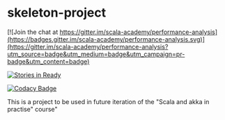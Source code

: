 skeleton-project
=========================


[![Join the chat at https://gitter.im/scala-academy/performance-analysis](https://badges.gitter.im/scala-academy/performance-analysis.svg)](https://gitter.im/scala-academy/performance-analysis?utm_source=badge&utm_medium=badge&utm_campaign=pr-badge&utm_content=badge)

[![Stories in Ready](https://badge.waffle.io/scala-academy/performance-analysis.png?label=ready&title=Ready)](http://waffle.io/scala-academy/performance-analysis)

[![Codacy Badge](https://api.codacy.com/project/badge/grade/97a43b62463844059cab48fbdcd2e3bd)](https://www.codacy.com/app/scala-academy/performance-analysis)

This is a project to be used in future iteration of the "Scala and akka in practise" course"
